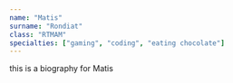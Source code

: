 ```yaml
---
name: "Matis"
surname: "Rondiat"
class: "RTMAM"
specialties: ["gaming", "coding", "eating chocolate"]
---
```

this is a biography for Matis